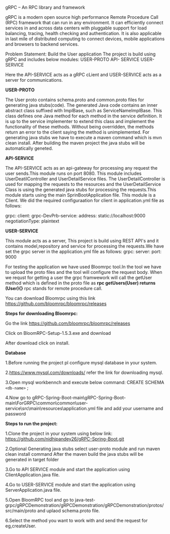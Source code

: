 gRPC – An RPC library and framework

gRPC is a modern open source high performance Remote Procedure Call (RPC) framework that can run in any environment. It can efficiently connect services in and across data centers with pluggable support for load balancing, tracing, health checking and authentication. It is also applicable in last mile of distributed computing to connect devices, mobile applications and browsers to backend services.

Problem Statement: Build the User application
The project is build using gRPC and includes below modules:
 USER-PROTO
 API- SERVICE 
 USER-SERVICE 
 
 
 Here the API-SERVICE acts as a gRPC cLient and USER-SERVICE acts as a server for communications.
 
**USER-PROTO**
 
 The User proto contains schema.proto and common.proto files for generating java stubs(code). The generated Java code contains an inner abstract class suffixed with ImplBase, such as ServiceNameImplBase. This class defines one Java method for each method in the service definition. It is up to the service implementer to extend this class and implement the functionality of these methods. Without being overridden, the methods return an error to the client saying the method is unimplemented.
For generating java stubs we have to execute a maven command which is mvn clean install. After building the maven project the java stubs will be automatically geneted.


**API-SERVICE**

The API-SERVICE acts as an api-gateway for processing any request the user sends.This module runs on port 8080.
This module includes UserDeatilController and UserDetailService files. The UserDetailController is used for mapping the requests to the resources and the UserDetailService Class is using the generated java stubs for processing the requests.This module starts using the main SprinBootApplication file.
This module is a Client. We did the required configuraation for client in application.yml file as follows:

grpc:
  client:
    grpc-DevPrb-service:
      address: static://localhost:9000
      negotiationType: plaintext
      

**USER-SERVICE**

This module acts as a server, This project is build using REST API's and it contains model,repository and service for processing the requests.We have set the grpc server in the application.yml file as follows:
grpc:
  server:
    port: 9000


For testing the application we have used Bloomrpc tool.In the tool we have to upload the proto files and the tool will configure the request body.
When we requst for getting a user the grpc framwework will call the getUser method which is defined in the proto file as **rpc getUsers(User) returns (User){}**
rpc  stands for remote procedure call.

You can download Bloomrpc using this link  https://github.com/bloomrpc/bloomrpc/releases 

**Steps for downloading Bloomrpc:**

Go the link https://github.com/bloomrpc/bloomrpc/releases

Click on BloomRPC-Setup-1.5.3.exe and download

After download click on install.

**Database**

1.Before running the project pl configure mysql database in your system.

2.https://www.mysql.com/downloads/ refer the link for downloading mysql.

3.Open mysql workbennch and execute below command:
  CREATE SCHEMA `<db-name>` ;
  

4.Now go to gRPC-Spring-Boot-main\gRPC-Spring-Boot-main\ForGRPC\common\common\user-service\src\main\resources\application.yml file and add your username and password

**Steps to run the project:**

1.Clone the project in your system using below link:
https://github.com/nidhipandey26/gRPC-Spring-Boot.git

2.Optional Generating java stubs
	select user-proto module and run maven clean install command 
	After the maven build the java stubs will be generated in target folder
	
3.Go to API SERVICE module and start the application using ClientApplication.java file.

4.Go to USER-SERVICE module and start the application using ServerApplication.java file.

5.Open BloomRPC tool and go to java-test-grpc/gRPCDemonstration/gRPCDemonstration/gRPCDemonstration/protos/src/main/proto and uplaod schema.proto file.


6.Select the method you want to work with and send the request for eg,createUser.




 

